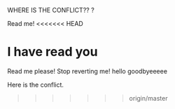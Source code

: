 WHERE IS THE CONFLICT??
?



Read me!
<<<<<<< HEAD

I have read you
=======
Read me please!
Stop reverting me!
hello goodbyeeeee

Here is the conflict.
>>>>>>> origin/master
